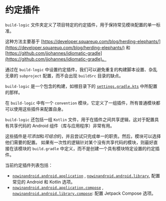 # 约定插件

`build-logic` 文件夹定义了项目特定的约定插件，用于保持常见模块配置的单一标准。

这种方法主要基于
[https://developer.squareup.com/blog/herding-elephants/](https://developer.squareup.com/blog/herding-elephants/)
和
[https://github.com/jjohannes/idiomatic-gradle](https://github.com/jjohannes/idiomatic-gradle)。

通过在 `build-logic` 中设置约定插件，我们可以避免重复的构建脚本设置、杂乱无章的 `subproject`
配置，而不会出现 `buildSrc` 目录的缺点。

`build-logic` 是一个包含的构建，如根目录下的 [`settings.gradle.kts`](../settings.gradle.kts) 中所配置的那样。

在 `build-logic` 中有一个 `convention` 模块，它定义了一组插件，所有普通模块都可以使用这些插件来配置自身。

`build-logic` 还包括一组 `Kotlin` 文件，用于在插件之间共享逻辑，这对于配置具有共享代码的 Android
组件（库与应用程序）非常有用。

这些插件是*可添加*和*可组合*的，并且尝试只完成单一的职责。然后，模块可以选择他们需要的配置。
如果有一次性的逻辑针对某个没有共享代码的模块，则最好直接在该模块的 `build.gradle`
中定义，而不是创建一个具有模块特定设置的约定插件。

当前约定插件列表包括：

- [
  `nowinandroid.android.application`](convention/src/main/kotlin/AndroidApplicationConventionPlugin.kt)
  ,
  [`nowinandroid.android.library`](convention/src/main/kotlin/AndroidLibraryConventionPlugin.kt),
  配置常见的 Android 和 Kotlin 选项。
- [
  `nowinandroid.android.application.compose`](convention/src/main/kotlin/AndroidApplicationComposeConventionPlugin.kt)
  ,
  [
  `nowinandroid.android.library.compose`](convention/src/main/kotlin/AndroidLibraryComposeConventionPlugin.kt):
  配置 Jetpack Compose 选项。